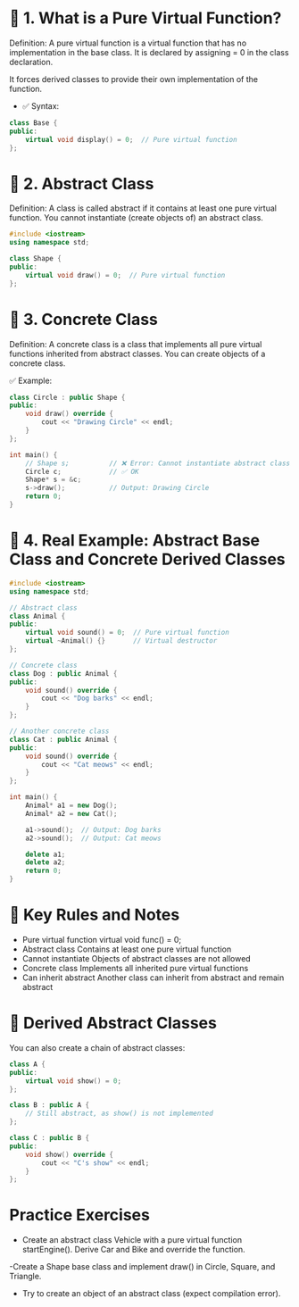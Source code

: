 
# 🔷 1. What is a Pure Virtual Function?

Definition:
A pure virtual function is a virtual function that has no implementation in the base class. It is declared by assigning = 0 in the class declaration.

It forces derived classes to provide their own implementation of the function.

- ✅ Syntax:
```cpp
class Base {
public:
    virtual void display() = 0;  // Pure virtual function
};
```
# 🔷 2. Abstract Class

Definition:
A class is called abstract if it contains at least one pure virtual function.
You cannot instantiate (create objects of) an abstract class.

```cpp
#include <iostream>
using namespace std;

class Shape {
public:
    virtual void draw() = 0;  // Pure virtual function
};
```
# 🔷 3. Concrete Class

Definition:
A concrete class is a class that implements all pure virtual functions inherited from abstract classes. You can create objects of a concrete class.

✅ Example:
```cpp
class Circle : public Shape {
public:
    void draw() override {
        cout << "Drawing Circle" << endl;
    }
};

int main() {
    // Shape s;          // ❌ Error: Cannot instantiate abstract class
    Circle c;            // ✅ OK
    Shape* s = &c;
    s->draw();           // Output: Drawing Circle
    return 0;
}
```
# 🔷 4. Real Example: Abstract Base Class and Concrete Derived Classes
```cpp
#include <iostream>
using namespace std;

// Abstract class
class Animal {
public:
    virtual void sound() = 0;  // Pure virtual function
    virtual ~Animal() {}       // Virtual destructor
};

// Concrete class
class Dog : public Animal {
public:
    void sound() override {
        cout << "Dog barks" << endl;
    }
};

// Another concrete class
class Cat : public Animal {
public:
    void sound() override {
        cout << "Cat meows" << endl;
    }
};

int main() {
    Animal* a1 = new Dog();
    Animal* a2 = new Cat();

    a1->sound();  // Output: Dog barks
    a2->sound();  // Output: Cat meows

    delete a1;
    delete a2;
    return 0;
}
```
# 🔶 Key Rules and Notes

- Pure virtual function	virtual void func() = 0;
- Abstract class	Contains at least one pure virtual function
- Cannot instantiate	Objects of abstract classes are not allowed
- Concrete class	Implements all inherited pure virtual functions
- Can inherit abstract	Another class can inherit from abstract and remain abstract

# 🔁 Derived Abstract Classes
You can also create a chain of abstract classes:
```cpp
class A {
public:
    virtual void show() = 0;
};

class B : public A {
    // Still abstract, as show() is not implemented
};

class C : public B {
public:
    void show() override {
        cout << "C's show" << endl;
    }
};
```
# Practice Exercises
- Create an abstract class Vehicle with a pure virtual function startEngine(). Derive Car and Bike and override the function.

-Create a Shape base class and implement draw() in Circle, Square, and Triangle.

- Try to create an object of an abstract class (expect compilation error).

